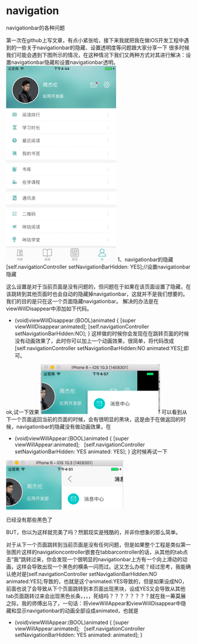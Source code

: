 # navigation
navigationbar的各种问题

第一次在github上写文章，有点小紧张哈，接下来我就把我在做iOS开发工程中遇到的一些关于navigationbar的隐藏、设置透明度等问题跟大家分享一下
很多时候我们可能会遇到下图所示的情况，在这种情况下我们又两种方式对其进行解决：设置navigationbar隐藏和设置navigationbar透明。
![image](https://github.com/dingjingzhen/navigation//raw/master/image/image0.png)
1、navigationbar的隐藏
[self.navigationController setNavigationBarHidden: YES];//设置navigationbar隐藏

这么设置是对于当前页面是没有问题的，但问题在于如果在该页面设置了隐藏，在该跳转到其他页面时也会自动的隐藏掉navigationbar，这就并不是我们想要的。我们的目的是只在这一个页面隐藏navigationbar。
解决的办法是在viewWillDisappear中添加如下代码。
- (void)viewWillDisappear:(BOOL)animated
{
    [super viewWillDisappear:animated];
    [self.navigationController setNavigationBarHidden:NO];
}
这样做的时候你会发现在在跳转页面的时候没有动画效果了，此时你可以加上一个动画效果，很简单，将代码改成[self.navigationController setNavigationBarHidden:NO  animated:YES];即可。

ok,试一下效果
![image](https://github.com/dingjingzhen/navigation//raw/master/image/image3.png)
可以看到从下一个页面返回当前的页面的时候，会有很明显的黑块，这是由于在做返回的时候，navigationbar的隐藏没有做动画效果，在
- (void)viewWillAppear:(BOOL)animated
{
    [super viewWillAppear:animated];
    [self.navigationController setNavigationBarHidden: YES animated: YES];
}
这时候再试一下

![image](https://github.com/dingjingzhen/navigation//raw/master/image/image1.png)

已经没有那些黑色了

BUT，你以为这样就完美了吗？然鹅现实是残酷的，并非你想象的那么简单。

对于从下一个页面跳转到当前页面是没有任何问题，但是如果整个工程是类似第一张图片这样的navigationcontroller嵌套在tabbarcontroller的话，从其他的tab点击“我”跳转过来，你会发现一个很明显的navigationbar上方有一个向上滑动的动画，这样会导致出现一个黑色的横条一闪而过。这又怎么办呢？经过思考，我能确认绝对是[self.navigationController setNavigationBarHidden:NO  animated:YES];导致的，也就是这个animated:YES导致的，但是如果设成NO，前面也说了会导致从下个页面跳转到本页面出现黑块，设成YES又会导致从其他tab页面跳转过来会出现黑色长条，，，，死结吗？？？？？？？？就在我一筹莫展之际，我的师傅出马了，一句话：将viewWillAppear和viewWillDisappear中隐藏和显示navigationbar的动画全部设成animated，也就是
- (void)viewWillAppear:(BOOL)animated
{
    [super viewWillAppear:animated];
    [self.navigationController setNavigationBarHidden: YES animated: animated];
}



